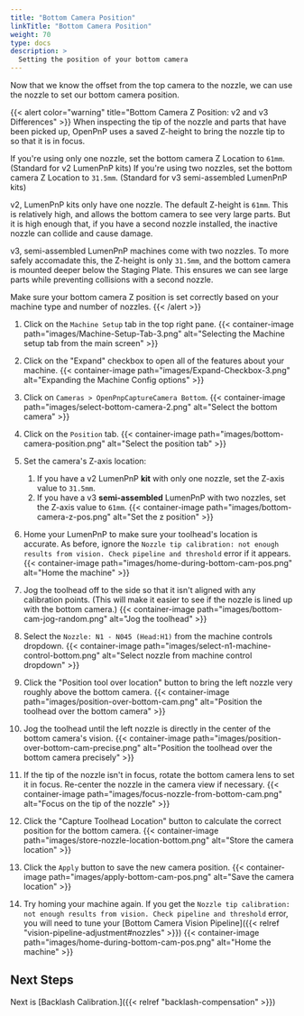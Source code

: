 ```yaml
---
title: "Bottom Camera Position"
linkTitle: "Bottom Camera Position"
weight: 70
type: docs
description: >
  Setting the position of your bottom camera
---
```


Now that we know the offset from the top camera to the nozzle, we can use the nozzle to set our bottom camera position.

{{< alert color="warning" title="Bottom Camera Z Position: v2 and v3 Differences" >}}
  When inspecting the tip of the nozzle and parts that have been picked up, OpenPnP uses a saved Z-height to bring the nozzle tip to so that it is in focus.

  If you're using only one nozzle, set the bottom camera Z Location to `61mm`. (Standard for v2 LumenPnP kits)
  If you're using two nozzles, set the bottom camera Z Location to `31.5mm`. (Standard for v3 semi-assembled LumenPnP kits)

  v2, LumenPnP kits only have one nozzle. The default Z-height is `61mm`. This is relatively high, and allows the bottom camera to see very large parts. But it is high enough that, if you have a second nozzle installed, the inactive nozzle can collide and cause damage.

  v3, semi-assembled LumenPnP machines come with two nozzles. To more safely accomadate this, the Z-height is only `31.5mm`, and the bottom camera is mounted deeper below the Staging Plate. This ensures we can see large parts while preventing collisions with a second nozzle.

  Make sure your bottom camera Z position is set correctly based on your machine type and number of nozzles.
{{< /alert >}}

1. Click on the `Machine Setup` tab in the top right pane.
  {{< container-image path="images/Machine-Setup-Tab-3.png" alt="Selecting the Machine setup tab from the main screen" >}}

2. Click on the "Expand" checkbox to open all of the features about your machine.
  {{< container-image path="images/Expand-Checkbox-3.png" alt="Expanding the Machine Config options" >}}

3. Click on `Cameras > OpenPnpCaptureCamera Bottom`.
  {{< container-image path="images/select-bottom-camera-2.png" alt="Select the bottom camera" >}}

4. Click on the `Position` tab.
  {{< container-image path="images/bottom-camera-position.png" alt="Select the position tab" >}}

5. Set the camera's Z-axis location:
   1. If you have a v2 LumenPnP **kit** with only one nozzle, set the Z-axis value to `31.5mm`.
   2. If you have a v3 **semi-assembled** LumenPnP with two nozzles, set the Z-axis value to `61mm`.
  {{< container-image path="images/bottom-camera-z-pos.png" alt="Set the z position" >}}

6. Home your LumenPnP to make sure your toolhead's location is accurate. As before, ignore the `Nozzle tip calibration: not enough results from vision. Check pipeline and threshold` error if it appears.
  {{< container-image path="images/home-during-bottom-cam-pos.png" alt="Home the machine" >}}

7. Jog the toolhead off to the side so that it isn't aligned with any calibration points. (This will make it easier to see if the nozzle is lined up with the bottom camera.)
  {{< container-image path="images/bottom-cam-jog-random.png" alt="Jog the toolhead" >}}

8. Select the `Nozzle: N1 - N045 (Head:H1)` from the machine controls dropdown.
  {{< container-image path="images/select-n1-machine-control-bottom.png" alt="Select nozzle from machine control dropdown" >}}

9. Click the "Position tool over location" button to bring the left nozzle very roughly above the bottom camera.
  {{< container-image path="images/position-over-bottom-cam.png" alt="Position the toolhead over the bottom camera" >}}

10. Jog the toolhead until the left nozzle is directly in the center of the bottom camera's vision.
  {{< container-image path="images/position-over-bottom-cam-precise.png" alt="Position the toolhead over the bottom camera precisely" >}}

11. If the tip of the nozzle isn't in focus, rotate the bottom camera lens to set it in focus. Re-center the nozzle in the camera view if necessary.
  {{< container-image path="images/focus-nozzle-from-bottom-cam.png" alt="Focus on the tip of the nozzle" >}}

12. Click the "Capture Toolhead Location" button to calculate the correct position for the bottom camera.
  {{< container-image path="images/store-nozzle-location-bottom.png" alt="Store the camera location" >}}

13. Click the `Apply` button to save the new camera position.
  {{< container-image path="images/apply-bottom-cam-pos.png" alt="Save the camera location" >}}

14. Try homing your machine again. If you get the `Nozzle tip calibration: not enough results from vision. Check pipeline and threshold` error, you will need to tune your [Bottom Camera Vision Pipeline]({{< relref "vision-pipeline-adjustment#nozzles" >}})
  {{< container-image path="images/home-during-bottom-cam-pos.png" alt="Home the machine" >}}

## Next Steps

Next is [Backlash Calibration.]({{< relref "backlash-compensation" >}})
